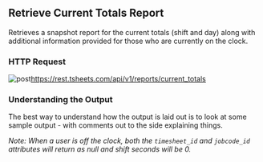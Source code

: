 ## Retrieve Current Totals Report

Retrieves a snapshot report for the current totals (shift and day) along with additional information provided for those who are currently on the clock.

### HTTP Request

<img src="../../images/post.png" alt="post"/><api>https://rest.tsheets.com/api/v1/reports/current_totals</api>

### Understanding the Output
The best way to understand how the output is laid out is to look at some sample output - with comments out to the side explaining things. 

_Note: When a user is off the clock, both the `timesheet_id` and `jobcode_id` attributes will return as null and shift seconds will be 0._